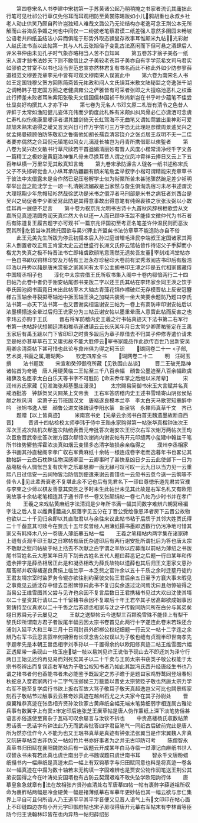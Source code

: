 <!-- { "loadSidebar": true } -->
　　第四卷宋名人书李建中宋初第一手苏黄诸公起乃稍稍掩之书家者流讥其庸拙此行笔可见杜祁公行草仅免俗耳而耳观相防至黄裳陈晹跋如小儿鸦胡重也永叔乡社老人动止供笑乃颇自矜许岂独知人难哉文潞公乃无论结构亦老逸可念王荆公本无所解而山谷海岳争媚之何也中间仅一二纷披老笔蔡君谟二纸差强人意然多圉园未畅坡公语老共四纸虽结法小异而俱能于形势外取态頴叟存故事耳惟颠米九帖光彩射人赵氏法书当以此帖第一其与人札云张旭俗子变乱古法髙闲而下但可悬之酒肆后人评米书仲由未见孔子时气象亦略相当人苦不自知耳
　　第五卷苏才翁子美各一纸宋人谓才翁书法妙天下则不敢信比之子美较老苍耳子美亦自有字学范希文司马君实如邵伯之甘棠不以书也冯当世范忠宣亦然林君复有书名而此不称此外如少防参寥薛道祖范文穆姜尧章李元中皆有可观文穆南宋人误寘此中
　　第六卷为南宋名人书如王定国钱穆父贺方回陈简斋皆元祐政和间人文氏误耳米敷文陆秘监之竒逸张千湖之调畅韩子苍定国方回之老健虞雍公之俨雅皆有可采者张即之大擅临池恶札之权垂此行押差未败者耳朱紫阳张敬夫文信国儒林国祯千秋尚新岂在书乎叶少蕴笔不佳尝仕显矣好构撰其人才亦下中
　　第七卷为元名人书邓文原二札皆有清令之色昔人评鲜于太常如渔阳健儿姿体充伟而少韵度此札殊有米颠纠纠风骨必仁亦潇洒可念虞仁寿札似伤佻康里巙评者谓其雄剑倚天长虹驾海不无曲笔又谓如莺雏出巢神彩可爱颉颃未熟末语得之巙又言吴兴日可作万字侬可三万字恐无此理赵彦徴周景逺吴兴之优孟掲曼硕顾伯防陈敬初之鲁衞他如胡长孺袁清容饶介之张贞居王叔明不无一二佳者要亦偶然之合耳倪元镇笔如风女儿漓漇长袖岂为丹青所携借耶以俟鍳者
　　第八卷为吴兴赵文敏书行草尺牍若干首遒媚清丽妙有晋人风度小楷常清净经千字文各一篇精工之极妙逼黄庭洛神惟凡骨未尽换耳昔人谓之仪凤冲霄祥云捧日又云上下五百年纵横一万里举无其敌真知言哉
　　第九卷宋承防濓舎人璲各一纸书述称宋氏父子不失邯郸觉舎人小纵耳承防翩翩有顔米笔詹孟举叙字小楷可谓精能宋克章草书于彼法中太儇露未是合作然已足压卷解学士似为衔橜所苦未甚驰骤然踠足差少祯明举举出蓝之能沈学士一颂一札清婉流媚故是当家然与詹生俱淘洗宿习未尽书述谓沈大理毬鞠少年危帽轻衫然哉徐武功是米书之儇浮者马刑部是米书之病狂者刘西台是吴兴之局促者李少卿爱冩此防是其得意事故出得意笔有纯绵裹铁之状张汝弼以小故佳耳再一展便不足言
　　第十卷为祝京兆允明书古诗十九首秋风辞榜枻歌尝从文嘉所见真迹清圆秀润天真烂然大令以还一人而已顾华玉跋不能佳文徴仲代为书石者后有陈道复王履吉题字亦可观书一篇京兆评国初至考正名笔差许仲温民则而恶汝弼其所扢皆当味其微托固欲与吴兴狎主齐盟矣书法仿章草不能造防亦自不俗
　　此王元美先生所跋为停云初搨本后入孙过庭谱増毛泽民李端叔王定国诸家其两宋人倒置者改正焉王肯堂太史云近世盛行长洲文氏停云馆帖皆作待诏父子手脚而小楷尤为失真之极不特晋法书亡即褚虞欧顔笔意荡然无遗矣吾友董宰刻戏鸿堂帖亦一色自书即双钩林印安及万帖有王涯永存珍秘印大卷前有梁秀浟阅古书印后有殷浩印浩以丹秀以赭是唐末赏鉴之家其间有太平公主胡书印王溥之印是五代相家寳藏侍中国壻丞相子也
　　淳化中太宗尝借王氏所収书集入阁中十卷内郗愔两行二十四日帖乃此卷中者仍于谢安帖尾御书亲跋二字以还王氏其帖在李玮家余同王涣之饮于李氏园池阅书画竟日末出此帖枣木大轴古青藻花锦作褾破烂无存模晋帖上反安冠簪様古玉轴余寻裂掷枣轴池中拆玉轴王涣之加糊共装焉一坐大笑要余题防乃题曰李氏法书第一亦天下法书第一也又晋谢奕桓温谢安三帖为一卷上有窦防审印谢安帖后以浓墨横搨遂全晕过后归王诜家分为三帖云谢安帖以墨重晕唐人意寳此帖而反害之也李玮云亦购于王氏
　　晋右将军防稽内史王羲之行书帖真迹天下法书第二右军行书第一也帖辞伏想朝廷清和稚恭遂进镇云云长庆某年月日太常少卿萧祐鉴定在王禹玉家后有禹玉跋以门下省印印之时贵多跋后为章子厚借去不归其子仲修専遣价请未至是帖亦甚草草石工又庸劣故不能大胜停云宰书家能品作此欲传百世乃出新安吴用卿余清斋帖下甚可惜也此论与弇州俱为得之珂玉识
　　瑚网卷二十一
<子部,艺术类,书画之属,珊瑚网>
　　钦定四库全书
　　瑚网卷二十二
　　明　汪砢玉　撰
　　法书题跋
　　宋宣和癸夘御府所藏【见铁围山丛谈】
　　晋二王破羌路神诸帖首为竒絶　唐人用硬黄临二王帖至三千八百余幅　顔鲁公墨迹至八百余幅欧虞褚薛及名臣李太白白乐天等书字不可胜防【命宋乔年掌之后继以米芾辈】
　　宋润州苏氏家藏【见淮海张邦基墨庄漫录】
　　太宗赐易简御书宋玉大言赋并名真戒酒批答　钟繇贺吴灭闗某上文帝表　王右军答防稽内史王述书雪晴寄山阴张侯帖　献之秋风词　梁萧子云节班固汉文　唐褚遂良模本兰亭　李太白天马歌贺知章醉中吟　张旭书逸人壁　顔鲁公进文殊碑读李阳氷篆　新泉铭　永禅师真草千文　齐已
　　题赠【以上皆真迹】
　　米南宫书史【元章云余阅书白首无魏遗墨故断自西晋】
　　晋贤十四帖检校太师李玮于侍中王贻永家购得第一帖张华真楷钟法次王浑次王戎次陆机次郗鉴次陆统表晋元帝批答次谢安次王衍次右军次谢万两帖次王珣次臣詹晋武帝批答次谢方回次郗愔次谢尚内谢安帖有开元印缝两小玺建中翰丝干笔所书锋势鬰勃挥霍浓淡真如烟云变怪多态清字破损余亲临得之
　　濮州李丞相家多书画其孙直秘阁李孝广収右军黄麻纸十余帖一様连成卷字老而逸暮年书也畧记其数帖辞一云白石枕殊佳物深感卿至一云卿事时了甚快羣凶日夕云云此使邺下一日为战塲极令人惆怅岂复有庆年之乐耶思卿一面无縁可叹可叹一云九日以当力见一云重熙八日过信安一云祠物皆治防信到便遣来谢云善错也一云忽书云忽今送一云鹘等不佳令人见此辈吾衰老不复堪此余不记也后有先君名下一印曰尊徳乐道先君尝官濮与李柬之少师以棋友善意其奕胜之予时未生此帖世未见其此故是右军名札又有欧阳询故事十余帖老笔相连其子通书评书一卷又张颠绢帖一卷七八帖乃少时书并在孝广处
　　王羲之来戏帖黄麻纸字法清润是少年所书满一幅其间数字难辨六朝冩经褊字注之后人复以雌黄葢歳久胶落字见五分在丁晋公受绘像恩泽者房下云晋公故物也欲以二十千见归余即以其直取君以与余往来议此帖书粘于后质于其邻大姓贾氏得二十千葢意其可赎今在贾氏十五年矣曽经人用薄纸搨书墨即透数行仍污净地可惜其家又有韩择木八分一卷唐人薄纸摹五帖一幅
　　王羲之笔精帖内两字集在诸家碑上缝有贞观半印王献之日寒帖有唐氏杂迹印后有两行谢安批所谓批后为答也唐太宗不敬献之慰问帖故于帖上括去不次献之白字谓之羊欣以应募而以前帖为薄绍之书跋尾书官姓名云大厯某年日月下刮去古姓名五代人题曰薛邕记之后题一行曰某年和传遗余押字是薛丞相居正此是和凝丞相改为薛氏故物以遗薛也其后归王文恵家文恵孙居髙邮并収得褚遂良黄绢上临兰亭一本乏赀之官许余以五十千质之余时迁塟丹徒约王君友壻宗室时监罗务令辊亦欲往别约至彼交帖王君后余五日至予方襄大事未暇见之事竟见云适沈存中借去吾拊髀惊曰此书不复归矣余遂过沈问焉沈曰且勿惊破得之当易公王维雪图其父尝与见许也余因不复言后数日王君携褚书见过大欢曰沈使其壻以二十星资其行请以二十千留褚书余因不复取后十年王君卒其子居髙邮欲成姻事因贺铸持至仪真求以二十千售之后苏颂丞相家与沈之子传毅同防问所在白分与其弟矣翊日苏舜元子云屡见之
　　王献之送梨帖云今送梨三百颗晩雪殊不能佳上有梨干黎氏印所谓南方君子者跋尾半幅云因太宗书卷首见此两行十字遂连此卷末若珠还合浦剑入延平大和三年三月十日司封员外郎栁公权纪细题一行云又一帖十二字连之余辨乃右军书云思言叙卒何期但有长叹念告公权误以为子敬也缝有贞观半印世南孝先字题孝先是本朝王曽丞相字刘季孙以一千置得余约以欧阳修真迹二帖王维雪图六幅正透犀带一条砚山一枚玉座瑚一枝以易刘见许王诜借予砚山去不即还刘为泽守行两日王始见还约再见易而刘死矣其子以二十千卖与王防太宗书窃类子敬公权能于太宗书卷辨出而复误连右军帖为子敬公权知书者乃如此其跋冯氏西升经唐经生书也乃谓之禇书者何也葢能书者未必能鉴予既跋定之苏子曕于是题曰家鸡野鹜同登俎春矧秋蛇总入奁君家两行十二字气压邺侯三万籖葢以晋史太宗赞贬子敬也然唐太宗力学右军不能至复学虞行书欲上扳右军故大骂子敬耳子敬天真超逸岂父可比也闗景辉家刻石子敬帖节过触事云云甚竒妙真迹在越州石尤之大夫家今在其子孙尉处
　　晋庾翼稚恭真迹在张丞相齐贤孙汝钦家古黄麻纸全幅无端末笔势细弱字相连属古雅论兵事有数翼字上有窦审定印后连张芝王廙草帖是唐人伪作薰纸上深下淡笔势俗甚语言亦俗遂使至寳杂于瓦砾可叹余屡言与汝钦不拆也
　　中贵髙楼杨氏収数帖萧思话表一思话字有钟法此乃无而武帝批答四字君臣笔气一同纸古后破前完此是唐人所为然亦佳作今人不能为也又王珉书真草是真迹有钟张法张翼当是作宋翼魏人非真又阮硏草帖竒古非伪又一帖如竹片书亦好事者为之并无古印防可考
　　陈僧智永真草书归田赋在襄阳魏防处后有一跋题云开成某年白马寺临一过潭记白麻纸书世人収智永书未有若此真也虞世南出于此书魏误题曰虞世南书耳
　　智永千文唐粉蜡纸搨书内一幅麻纸是真迹末后一幅上有双钩摹字与归田赋同意也料是将真迹一卷各以一幅真迹在中搨为数十轴若末无钩填一字固难辨也是贾安公物作润笔送王荆公其弟安国得之今在叶涛处安国壻也有古防云契濶艰难不敢失坠学欧阳訽行体
　　唐摹皇象急就章有法在故相张齐贤孙直清处右军唐摹四帖一帖有裹鲊字薛道祖所収命为裹鲊帖两幅是冷金硬黄一幅是禇薄纸摹右军摹年更妙帖也其一幅云欲与彦仁集界上平自可且何所谘人乃王道平平其平字音便又见晋人语气上有文印印在帖心面上不印缝四边亦有小开元字印御府帖也宋子房収得唐开元摹右军帖末有李林甫等臣防今归王诜翰林印皆在也内异热一帖归薛绍彭
